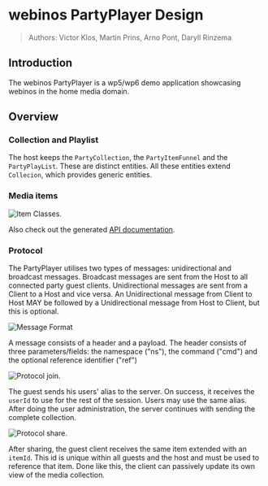 # webinos PartyPlayer Design

> Authors: Victor Klos, Martin Prins, Arno Pont, Daryll Rinzema

## Introduction

The webinos PartyPlayer is a wp5/wp6 demo application showcasing webinos in the
home media domain.

## Overview

### Collection and Playlist

The host keeps the `PartyCollection`, the `PartyItemFunnel` and the `PartyPlayList`. These are distinct entities.
All these entities extend `Collecion`, which provides generic entities.

### Media items

![Item Classes](figures/common_classes.png "Media Classes defined in partyplayer.common").

Also check out the generated [API documentation](apidoc/index.html).

### Protocol

The PartyPlayer utilises two types of messages: unidirectional and broadcast messages.
Broadcast messages are sent from the Host to all connected party guest clients.
Unidirectional messages are sent from a Client to a Host and vice versa.
An Unidirectional message from Client to Host MAY be followed by a Unidirectional message from Host to Client, but this is optional.

![Message Format](figures/common_classes_message.png "Message format")

A message consists of a header and a payload. The header consists of three parameters/fields: the namespace ("ns"), the command ("cmd") and the optional reference identifier ("ref")



![Protocol join](figures/protocol_join.png "A party guest client connects to the server").

The guest sends his users' alias to the server. On success, it receives the `userId` to use for the rest of the session. Users may use the same alias. After doing the user administration, the server continues with sending the complete collection.

![Protocol share](figures/protocol_share.png "A party guest shares content").

After sharing, the guest client receives the same item extended with an `itemId`. This id is unique within all guests and the host and must be used to reference that item. Done like this, the client can passively update its own view of the media collection.

